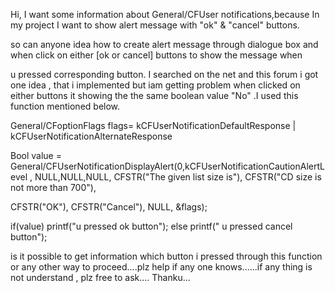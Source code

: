 Hi, I want some information about General/CFUser notifications,because In my project I want to show alert message  with "ok" & "cancel" buttons. 

so can anyone idea how to create alert message through dialogue box and when click on either [ok or cancel] buttons to show the  message  when

u pressed  corresponding button. I searched on the net and this forum i got one idea , that i implemented but  iam getting problem when clicked on either buttons  it showing the  the same  boolean value "No" .I used this function mentioned below.

General/CFoptionFlags flags= kCFUserNotificationDefaultResponse | kCFUserNotificationAlternateResponse

Bool  value = General/CFUserNotificationDisplayAlert(0,kCFUserNotificationCautionAlertLevel , NULL,NULL,NULL, CFSTR("The given list size is"), CFSTR("CD size is not more than 700"), 

CFSTR("OK"), CFSTR("Cancel"), NULL, &flags);

if(value)
printf("u  pressed ok button");
else
printf(" u pressed cancel button");

is it possible to get information which button i pressed through this function  or any other way to proceed....plz help if any one knows......if any thing is not understand , plz free to ask.... Thanku...